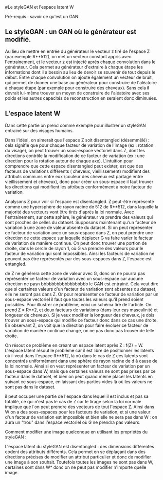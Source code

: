 #Le styleGAN et l'espace latent W

Pré-requis : savoir ce qu'est un GAN

## Le styleGAN : un GAN où le générateur est modifié.

Au lieu de mettre en entrée du générateur le vecteur z tiré de l'espace Z (par exemple R**512),
on met un vecteur constant appris avec l'entrainement, et le vecteur z est injecté après chaque convolution
dans le générateur. Cela permet au générateur d'extraire à chaque étape les informations dont il a besoin
au lieu de devoir se souvenir de tout depuis le début. Entre chaque convolution on ajoute également un vecteur 
de bruit, qui permet de donner une base au générateur pour construire de l'aléatoire à chaque étape (par exemple
pour construire des cheveux). Sans cela il devrait lui-même trouver un moyen de construire de l'aléatoire avec 
ses poids et les autres capacités de reconstruction en seraient donc diminuées.

## L'espace latent W

Dans cette partie on prend comme exemple pour illustrer un styleGAN entrainé sur des visages humains.

Dans l'idéal, on aimerait que l'espace Z soit disentangled (désemmêlé) : cela signifie que pour chaque
facteur de variation de l'image (ex : rotation du visage), on peut trouver un sous-espace vectoriel dans Z, dont les directions
contrôle la modification de ce facteur de variation (ex : une direction pour la rotation autour de chaque axe).
L'intuition pour comprendre que cette espace disentangled peut exister, est que des facteurs de variations différents (
cheveux, vieillissement) modifient des attributs communs entre eux (couleur des cheveux est partagé entre vieillissement
et cheveux), donc pour créer un sous-espace il faut trouver les directions qui modifient les attributs conformément à
notre facteur de variation.

Analysons Z pour voir si l'espace est disentangled. Z peut-être représenté comme une hypersphère de rayon racine de 512 de R**512, dans laquelle
la majorité des vecteurs vont être tirés d'après la loi normale. Avec l'entrainement, sur cette sphère, le générateur va prendre
des valeurs qui sont proches de celles du dataset. Supposons maintenant qu'un facteur de variation à une zone de valeur absente du dataset.
Si on peut représenter ce facteur de variation avec un sous-espace dans Z, on peut prendre une direction de cette espace sur laquelle
déplacer G va faire varier le facteur de variation de manière continue. On peut donc trouver une portion de droite, dans le cercle de
rayon 1, où G va prendre des valeurs pour le facteur de variation qui sont impossibles. Ainsi les facteurs de variation ne peuvent
pas être représentés par des sous-espaces dans Z, l'espace est entangled.

de Z ne générera cette zone de valeur avec G, donc on ne pourra pas représenter ce facteur de variation avec un sous-espace car 
aucune direction ne pasn bbbbbbbbbbbbbbbbbb
le GAN est entrainé.
Cela veut dire que si certaines valeurs d'un facteur de variation sont absentes du dataset, elle ne seront
pas dans Z. Or pour représenter ce facteur de variation par un sous-espace vectoriel il faut que toutes les valeurs qu'il
prend soient possibles. Pour illustrer ce problème, voici un schéma tiré de l'article. On prend Z = R**2, et deux facteurs
de variations (dans leur cas masculinité et longueur de cheveux). Si je veux modifier la longueur des cheveux, je dois trouver un
sous-espace qui modifie ce facteur donc dans ce cas une droite. En observant Z, on voit que la direction pour faire évoluer ce 
facteur de variation de manière continue change, on ne pas donc pas trouver de telle droite.

On résout ce problème en créant un espace latent après Z : f(Z) = W.
L'espace latent résout le problème car il est libre de positionner les latents où il veut dans l'espace R**512, là où
dans le cas de Z ces latents sont concentrés uniformément dans une sphère de rayon racine de d à cause de la loi normale.
Ainsi si on veut représenter un facteur de variation par un sous-espace dans W, mais que certaines valeurs ne sont pas prises
par ce facteur dans le dataset, et bien on peut quand même placer les latents en suivant ce sous-espace, en laissant
des parties vides là où les valeurs ne sont pas dans le dataset.

il peut occuper une partie de l'espace dans lequel il est inclus et pas sa
totalité, ce qui n'est pas le cas de Z car le tirage selon la loi normale implique que l'on peut prendre des vecteurs
de tout l'espace Z. Ainsi dans W on a des sous-espaces pour les facteurs de variation, et si une valeur d'un facteur de variation
est impossible et bien elle ne sera pas dans W : on aura un "trou" dans l'espace vectoriel où G ne prendra pas valeurs.

Comment modifier une image quelconque en utilisant les propriétés du styleGAN  :

L'espace latent du styleGAN est disentangled : des dimensions différentes codent des attributs différents.
Cela permet en se déplaçant dans des directions précises de modifier un attribut particulier et donc de modifier
une image à son souhait. Toutefois toutes les images ne sont pas dans W, certaines sont dans W* donc on ne peut pas
modifier n'importe quelle image. 
